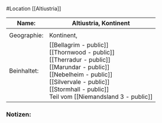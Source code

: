 #Location [[Altiustria]]

| Name:       | Altiustria, Kontinent                                                                                                                                                                                                      |
| ----------- | -------------------------------------------------------------------------------------------------------------------------------------------------------------------------------------------------------------------------- |
|             |                                                                                                                                                                                                                            |
| Geographie: | Kontinent,                                                                                                                                                                                                                 |
| Beinhaltet: | [[Bellagrim - public]]<br>[[Thornwood - public]]<br>[[Therradur - public]]<br>[[Marundar - public]]<br>[[Nebelheim - public]]<br>[[Silvervale - public]]<br>[[Stormhall - public]]<br>Teil vom [[Niemandsland 3 - public]] |
### Notizen: 